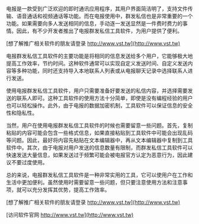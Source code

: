 电报是一款受到广泛欢迎的即时通讯应用程序，其用户界面简洁明了，支持文件传输、语音通话和视频通话等功能。而在电报使用中，群发私信也是非常重要的一个功能。如果需要向多人发送相同的信息，手动逐一发送显然是一件费时费力的事情。因此，有不少开发者推出了电报群发私信工具软件，为用户提供了便利。

[想了解推广相关软件的朋友请登录 http://www.vst.tw](http://www.vst.tw)

电报群发私信工具软件的主要功能是将相同的信息发送给多个用户，它能够极大地提高工作效率，节约时间。这种软件通常可以实现自定义发送时间、自定义发送内容等多种功能，同时还支持导入本地联系人列表或从电报聊天记录中选择联系人进行发送。

使用电报群发私信工具软件，用户只需要准备好要发送的私信内容，并选择需要发送的联系人即可。这种工具软件的使用方法十分简单，即使是没有编程经验的用户也可以轻松操作。此外，由于电报的数据加密机制，工具软件可以保证信息的安全性和隐私性。

当然，用户在使用电报群发私信工具软件的时候也需要留意一些问题。首先，复制粘贴的内容可能会包含一些格式信息，如果直接粘贴到工具软件中可能会出现乱码等问题。因此，最好将内容先粘贴在文本编辑器中，再从文本编辑器中复制到工具软件中。其次，由于电报对用户发送的信息数量有限制，而群发私信工具软件可以快速发送大量信息，如果发送过于频繁可能会被电报官方认定为恶意行为，因此建议不要过度使用。

总的来说，电报群发私信工具软件是一种非常实用的工具，它可以使用户在工作和生活中更加便利。虽然使用时需要留意一些问题，但只要注意使用方法和注意事项，就可以充分发挥其优势，提高工作效率。

[想了解推广相关软件的朋友请登录 http://www.vst.tw](http://www.vst.tw)


[访问软件官网 http://www.vst.tw](http://www.vst.tw)
